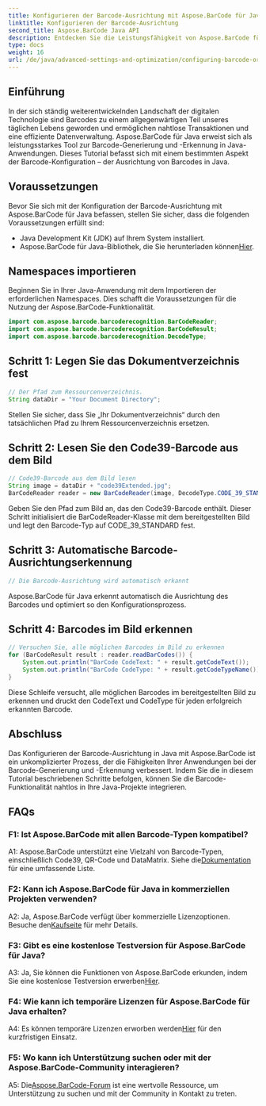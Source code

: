```yaml
---
title: Konfigurieren der Barcode-Ausrichtung mit Aspose.BarCode für Java
linktitle: Konfigurieren der Barcode-Ausrichtung
second_title: Aspose.BarCode Java API
description: Entdecken Sie die Leistungsfähigkeit von Aspose.BarCode für Java bei der Konfiguration der Barcode-Ausrichtung. Ein umfassender Leitfaden für die nahtlose Integration und Erkennung in Ihren Java-Anwendungen.
type: docs
weight: 16
url: /de/java/advanced-settings-and-optimization/configuring-barcode-orientation/
---
```

## Einführung

In der sich ständig weiterentwickelnden Landschaft der digitalen Technologie sind Barcodes zu einem allgegenwärtigen Teil unseres täglichen Lebens geworden und ermöglichen nahtlose Transaktionen und eine effiziente Datenverwaltung. Aspose.BarCode für Java erweist sich als leistungsstarkes Tool zur Barcode-Generierung und -Erkennung in Java-Anwendungen. Dieses Tutorial befasst sich mit einem bestimmten Aspekt der Barcode-Konfiguration – der Ausrichtung von Barcodes in Java.

## Voraussetzungen

Bevor Sie sich mit der Konfiguration der Barcode-Ausrichtung mit Aspose.BarCode für Java befassen, stellen Sie sicher, dass die folgenden Voraussetzungen erfüllt sind:

- Java Development Kit (JDK) auf Ihrem System installiert.
-  Aspose.BarCode für Java-Bibliothek, die Sie herunterladen können[Hier](https://releases.aspose.com/barcode/java/).

## Namespaces importieren

Beginnen Sie in Ihrer Java-Anwendung mit dem Importieren der erforderlichen Namespaces. Dies schafft die Voraussetzungen für die Nutzung der Aspose.BarCode-Funktionalität.

```java
import com.aspose.barcode.barcoderecognition.BarCodeReader;
import com.aspose.barcode.barcoderecognition.BarCodeResult;
import com.aspose.barcode.barcoderecognition.DecodeType;


```

## Schritt 1: Legen Sie das Dokumentverzeichnis fest

```java
// Der Pfad zum Ressourcenverzeichnis.
String dataDir = "Your Document Directory";
```

Stellen Sie sicher, dass Sie „Ihr Dokumentverzeichnis“ durch den tatsächlichen Pfad zu Ihrem Ressourcenverzeichnis ersetzen.

## Schritt 2: Lesen Sie den Code39-Barcode aus dem Bild

```java
// Code39-Barcode aus dem Bild lesen
String image = dataDir + "code39Extended.jpg";
BarCodeReader reader = new BarCodeReader(image, DecodeType.CODE_39_STANDARD);
```

Geben Sie den Pfad zum Bild an, das den Code39-Barcode enthält. Dieser Schritt initialisiert die BarCodeReader-Klasse mit dem bereitgestellten Bild und legt den Barcode-Typ auf CODE_39_STANDARD fest.

## Schritt 3: Automatische Barcode-Ausrichtungserkennung

```java
// Die Barcode-Ausrichtung wird automatisch erkannt
```

Aspose.BarCode für Java erkennt automatisch die Ausrichtung des Barcodes und optimiert so den Konfigurationsprozess.

## Schritt 4: Barcodes im Bild erkennen

```java
// Versuchen Sie, alle möglichen Barcodes im Bild zu erkennen
for (BarCodeResult result : reader.readBarCodes()) {
    System.out.println("BarCode CodeText: " + result.getCodeText());
    System.out.println("BarCode CodeType: " + result.getCodeTypeName());
}
```

Diese Schleife versucht, alle möglichen Barcodes im bereitgestellten Bild zu erkennen und druckt den CodeText und CodeType für jeden erfolgreich erkannten Barcode.

## Abschluss

Das Konfigurieren der Barcode-Ausrichtung in Java mit Aspose.BarCode ist ein unkomplizierter Prozess, der die Fähigkeiten Ihrer Anwendungen bei der Barcode-Generierung und -Erkennung verbessert. Indem Sie die in diesem Tutorial beschriebenen Schritte befolgen, können Sie die Barcode-Funktionalität nahtlos in Ihre Java-Projekte integrieren.

## FAQs

### F1: Ist Aspose.BarCode mit allen Barcode-Typen kompatibel?

 A1: Aspose.BarCode unterstützt eine Vielzahl von Barcode-Typen, einschließlich Code39, QR-Code und DataMatrix. Siehe die[Dokumentation](https://reference.aspose.com/barcode/java/) für eine umfassende Liste.

### F2: Kann ich Aspose.BarCode für Java in kommerziellen Projekten verwenden?

 A2: Ja, Aspose.BarCode verfügt über kommerzielle Lizenzoptionen. Besuche den[Kaufseite](https://purchase.aspose.com/buy) für mehr Details.

### F3: Gibt es eine kostenlose Testversion für Aspose.BarCode für Java?

A3: Ja, Sie können die Funktionen von Aspose.BarCode erkunden, indem Sie eine kostenlose Testversion erwerben[Hier](https://releases.aspose.com/).

### F4: Wie kann ich temporäre Lizenzen für Aspose.BarCode für Java erhalten?

 A4: Es können temporäre Lizenzen erworben werden[Hier](https://purchase.aspose.com/temporary-license/) für den kurzfristigen Einsatz.

### F5: Wo kann ich Unterstützung suchen oder mit der Aspose.BarCode-Community interagieren?

 A5: Die[Aspose.BarCode-Forum](https://forum.aspose.com/c/barcode/13) ist eine wertvolle Ressource, um Unterstützung zu suchen und mit der Community in Kontakt zu treten.